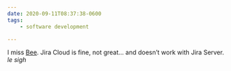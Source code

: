 ```yaml
---
date: 2020-09-11T08:37:38-0600
tags:
    - software development

---
```


I miss [Bee](https://www.neat.io/bee/). Jira Cloud is fine, not great… and doesn’t work with Jira Server. _le sigh_